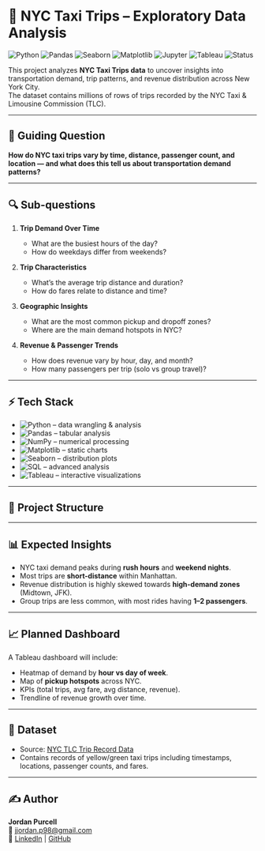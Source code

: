 # 🚕 NYC Taxi Trips – Exploratory Data Analysis

![Python](https://img.shields.io/badge/Python-3.12-blue?logo=python)
![Pandas](https://img.shields.io/badge/Pandas-Data_Analysis-lightblue?logo=pandas)
![Seaborn](https://img.shields.io/badge/Seaborn-Visualization-orange?logo=python)
![Matplotlib](https://img.shields.io/badge/Matplotlib-Visualization-green?logo=python)
![Jupyter](https://img.shields.io/badge/Jupyter-Notebook-orange?logo=jupyter)
![Tableau](https://img.shields.io/badge/Tableau-Dashboard-blue?logo=tableau)
![Status](https://img.shields.io/badge/Status-In_Progress-yellow)

This project analyzes **NYC Taxi Trips data** to uncover insights into transportation demand, trip patterns, and revenue distribution across New York City.  
The dataset contains millions of rows of trips recorded by the NYC Taxi & Limousine Commission (TLC).

---

## 🎯 Guiding Question
**How do NYC taxi trips vary by time, distance, passenger count, and location — and what does this tell us about transportation demand patterns?**

---

## 🔍 Sub-questions
1. **Trip Demand Over Time**
   - What are the busiest hours of the day?  
   - How do weekdays differ from weekends?  

2. **Trip Characteristics**
   - What’s the average trip distance and duration?  
   - How do fares relate to distance and time?  

3. **Geographic Insights**
   - What are the most common pickup and dropoff zones?  
   - Where are the main demand hotspots in NYC?  

4. **Revenue & Passenger Trends**
   - How does revenue vary by hour, day, and month?  
   - How many passengers per trip (solo vs group travel)?  

---

## ⚡ Tech Stack
- ![Python](https://img.shields.io/badge/Python-3.12-blue?logo=python) – data wrangling & analysis  
- ![Pandas](https://img.shields.io/badge/Pandas-Data_Cleaning-lightblue?logo=pandas) – tabular analysis  
- ![NumPy](https://img.shields.io/badge/NumPy-Numerical_Computing-orange?logo=numpy) – numerical processing  
- ![Matplotlib](https://img.shields.io/badge/Matplotlib-Visualization-green?logo=python) – static charts  
- ![Seaborn](https://img.shields.io/badge/Seaborn-Statistical_Visuals-yellow?logo=python) – distribution plots  
- ![SQL](https://img.shields.io/badge/SQL-Queries-lightgrey?logo=postgresql) – advanced analysis  
- ![Tableau](https://img.shields.io/badge/Tableau-Dashboards-blue?logo=tableau) – interactive visualizations

---

## 📂 Project Structure


---

## 📊 Expected Insights
- NYC taxi demand peaks during **rush hours** and **weekend nights**.  
- Most trips are **short-distance** within Manhattan.  
- Revenue distribution is highly skewed towards **high-demand zones** (Midtown, JFK).  
- Group trips are less common, with most rides having **1–2 passengers**.

---

## 📈 Planned Dashboard
A Tableau dashboard will include:  
- Heatmap of demand by **hour vs day of week**.  
- Map of **pickup hotspots** across NYC.  
- KPIs (total trips, avg fare, avg distance, revenue).  
- Trendline of revenue growth over time.

---

## 📑 Dataset
- Source: [NYC TLC Trip Record Data](https://www.nyc.gov/site/tlc/about/tlc-trip-record-data.page)  
- Contains records of yellow/green taxi trips including timestamps, locations, passenger counts, and fares.

---

## ✍️ Author
**Jordan Purcell**  
📧 [jjordan.p98@gmail.com](mailto:jjordan.p98@gmail.com)  
🔗 [LinkedIn](https://www.linkedin.com/in/jordan-purcell-07352523a/) | [GitHub](https://github.com/JJJJordy)

